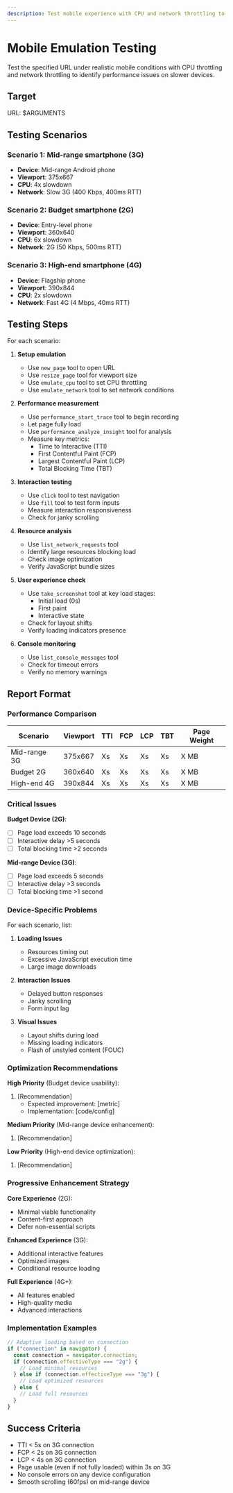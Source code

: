 ```yaml
---
description: Test mobile experience with CPU and network throttling to simulate real device conditions
---
```


# Mobile Emulation Testing

Test the specified URL under realistic mobile conditions with CPU throttling and network throttling to identify performance issues on slower devices.

## Target

URL: $ARGUMENTS

## Testing Scenarios

### Scenario 1: Mid-range smartphone (3G)

- **Device**: Mid-range Android phone
- **Viewport**: 375x667
- **CPU**: 4x slowdown
- **Network**: Slow 3G (400 Kbps, 400ms RTT)

### Scenario 2: Budget smartphone (2G)

- **Device**: Entry-level phone
- **Viewport**: 360x640
- **CPU**: 6x slowdown
- **Network**: 2G (50 Kbps, 500ms RTT)

### Scenario 3: High-end smartphone (4G)

- **Device**: Flagship phone
- **Viewport**: 390x844
- **CPU**: 2x slowdown
- **Network**: Fast 4G (4 Mbps, 40ms RTT)

## Testing Steps

For each scenario:

1. **Setup emulation**

   - Use `new_page` tool to open URL
   - Use `resize_page` tool for viewport size
   - Use `emulate_cpu` tool to set CPU throttling
   - Use `emulate_network` tool to set network conditions

2. **Performance measurement**

   - Use `performance_start_trace` tool to begin recording
   - Let page fully load
   - Use `performance_analyze_insight` tool for analysis
   - Measure key metrics:
     - Time to Interactive (TTI)
     - First Contentful Paint (FCP)
     - Largest Contentful Paint (LCP)
     - Total Blocking Time (TBT)

3. **Interaction testing**

   - Use `click` tool to test navigation
   - Use `fill` tool to test form inputs
   - Measure interaction responsiveness
   - Check for janky scrolling

4. **Resource analysis**

   - Use `list_network_requests` tool
   - Identify large resources blocking load
   - Check image optimization
   - Verify JavaScript bundle sizes

5. **User experience check**

   - Use `take_screenshot` tool at key load stages:
     - Initial load (0s)
     - First paint
     - Interactive state
   - Check for layout shifts
   - Verify loading indicators presence

6. **Console monitoring**
   - Use `list_console_messages` tool
   - Check for timeout errors
   - Verify no memory warnings

## Report Format

### Performance Comparison

| Scenario     | Viewport | TTI | FCP | LCP | TBT | Page Weight |
| ------------ | -------- | --- | --- | --- | --- | ----------- |
| Mid-range 3G | 375x667  | Xs  | Xs  | Xs  | Xs  | X MB        |
| Budget 2G    | 360x640  | Xs  | Xs  | Xs  | Xs  | X MB        |
| High-end 4G  | 390x844  | Xs  | Xs  | Xs  | Xs  | X MB        |

### Critical Issues

**Budget Device (2G)**:

- [ ] Page load exceeds 10 seconds
- [ ] Interactive delay >5 seconds
- [ ] Total blocking time >2 seconds

**Mid-range Device (3G)**:

- [ ] Page load exceeds 5 seconds
- [ ] Interactive delay >3 seconds
- [ ] Total blocking time >1 second

### Device-Specific Problems

For each scenario, list:

1. **Loading Issues**

   - Resources timing out
   - Excessive JavaScript execution time
   - Large image downloads

2. **Interaction Issues**

   - Delayed button responses
   - Janky scrolling
   - Form input lag

3. **Visual Issues**
   - Layout shifts during load
   - Missing loading indicators
   - Flash of unstyled content (FOUC)

### Optimization Recommendations

**High Priority** (Budget device usability):

1. [Recommendation]
   - Expected improvement: [metric]
   - Implementation: [code/config]

**Medium Priority** (Mid-range device enhancement):

1. [Recommendation]

**Low Priority** (High-end device optimization):

1. [Recommendation]

### Progressive Enhancement Strategy

**Core Experience** (2G):

- Minimal viable functionality
- Content-first approach
- Defer non-essential scripts

**Enhanced Experience** (3G):

- Additional interactive features
- Optimized images
- Conditional resource loading

**Full Experience** (4G+):

- All features enabled
- High-quality media
- Advanced interactions

### Implementation Examples

```javascript
// Adaptive loading based on connection
if ("connection" in navigator) {
  const connection = navigator.connection;
  if (connection.effectiveType === "2g") {
    // Load minimal resources
  } else if (connection.effectiveType === "3g") {
    // Load optimized resources
  } else {
    // Load full resources
  }
}
```

## Success Criteria

- TTI < 5s on 3G connection
- FCP < 2s on 3G connection
- LCP < 4s on 3G connection
- Page usable (even if not fully loaded) within 3s on 3G
- No console errors on any device configuration
- Smooth scrolling (60fps) on mid-range device
